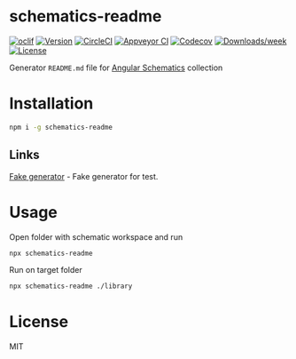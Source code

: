 schematics-readme
===============

[![oclif](https://img.shields.io/badge/cli-oclif-brightgreen.svg)](https://oclif.io)
[![Version](https://img.shields.io/npm/v/schematics-readme.svg)](https://npmjs.org/package/schematics-readme)
[![CircleCI](https://circleci.com/gh/EndyKaufman/schematics-readme/tree/master.svg?style=shield)](https://circleci.com/gh/EndyKaufman/schematics-readme/tree/master)
[![Appveyor CI](https://ci.appveyor.com/api/projects/status/github/EndyKaufman/schematics-readme?branch=master&svg=true)](https://ci.appveyor.com/project/EndyKaufman/schematics-readme/branch/master)
[![Codecov](https://codecov.io/gh/EndyKaufman/schematics-readme/branch/master/graph/badge.svg)](https://codecov.io/gh/EndyKaufman/schematics-readme)
[![Downloads/week](https://img.shields.io/npm/dw/schematics-readme.svg)](https://npmjs.org/package/schematics-readme)
[![License](https://img.shields.io/npm/l/schematics-readme.svg)](https://github.com/EndyKaufman/schematics-readme/blob/master/package.json)


Generator `README.md` file for [Angular Schematics](https://angular.io/guide/schematics-for-libraries) collection

# Installation

```bash
npm i -g schematics-readme
```

## Links

[Fake generator](https://github.com/EndyKaufman/schematics-readme/blob/master/test/fixtures/fake-generator/README.md) - Fake generator for test.

# Usage
Open folder with schematic workspace and run
```bash
npx schematics-readme
```
Run on target folder
```bash
npx schematics-readme ./library
```

# License

MIT
